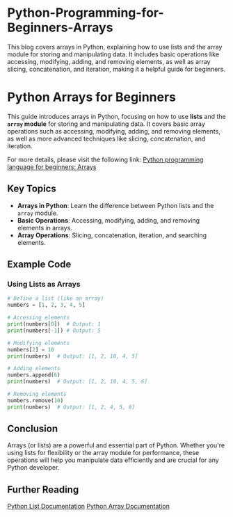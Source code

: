 # Python-Programming-for-Beginners-Arrays
This blog covers arrays in Python, explaining how to use lists and the array module for storing and manipulating data. It includes basic operations like accessing, modifying, adding, and removing elements, as well as array slicing, concatenation, and iteration, making it a helpful guide for beginners.


# Python Arrays for Beginners

This guide introduces arrays in Python, focusing on how to use **lists** and the **`array` module** for storing and manipulating data. It covers basic array operations such as accessing, modifying, adding, and removing elements, as well as more advanced techniques like slicing, concatenation, and iteration.

For more details, please visit the following link: [Python programming language for beginners: Arrays](https://pythonid.com/user/nguyentrinh1997/projects/python-programming-language-for-beginners-arrays)

## Key Topics

- **Arrays in Python**: Learn the difference between Python lists and the `array` module.
- **Basic Operations**: Accessing, modifying, adding, and removing elements in arrays.
- **Array Operations**: Slicing, concatenation, iteration, and searching elements.
  
## Example Code

### Using Lists as Arrays

```python
# Define a list (like an array)
numbers = [1, 2, 3, 4, 5]

# Accessing elements
print(numbers[0])  # Output: 1
print(numbers[-1]) # Output: 5

# Modifying elements
numbers[2] = 10
print(numbers)  # Output: [1, 2, 10, 4, 5]

# Adding elements
numbers.append(6)
print(numbers)  # Output: [1, 2, 10, 4, 5, 6]

# Removing elements
numbers.remove(10)
print(numbers)  # Output: [1, 2, 4, 5, 6]
```

## Conclusion
Arrays (or lists) are a powerful and essential part of Python. Whether you're using lists for flexibility or the array module for performance, these operations will help you manipulate data efficiently and are crucial for any Python developer.

## Further Reading
[Python List Documentation](https://pythonid.com/tutorials/python-lists)
[Python Array Documentation](https://pythonid.com/tutorials/python-arrays)
